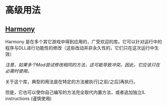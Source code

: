 # 高级用法

## [Harmony](https://github.com/pardeike/Harmony)



Harmony 是在多个其它游戏中得到应用的，广受欢迎的库。它可以针对运行中的程序与DLL进行功能性的修改（这些改动并非永久性的，它们只在这次运行中生效）

_注意，如果多个Mod尝试修改相同的方法，这可能导致冲突。因此，它应该只在必需时使用。_

关于这个库，典型的用法是在特定的方法被执行[之前/之后]再执行。

但是，它也可以使你自己编写的方法完全取代内置方法，或者追加独立IL instructions \(谨慎使用)